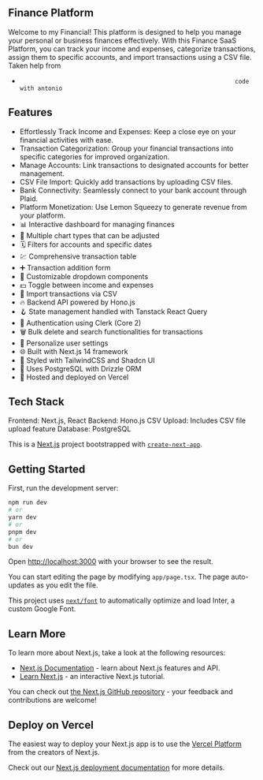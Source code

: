 ## Finance Platform
Welcome to my Financial! This platform is designed to help you manage your personal or business finances effectively. With this Finance SaaS Platform, you can track your income and expenses, categorize transactions, assign them to specific accounts, and import transactions using a CSV file.
Taken help from 
-                                                                  code with antonio

## Features
- Effortlessly Track Income and Expenses: Keep a close eye on your financial activities with ease.
- Transaction Categorization: Group your financial transactions into specific categories for improved organization.
- Manage Accounts: Link transactions to designated accounts for better management.
- CSV File Import: Quickly add transactions by uploading CSV files.
- Bank Connectivity: Seamlessly connect to your bank account through Plaid.
- Platform Monetization: Use Lemon Squeezy to generate revenue from your platform.
- 📊 Interactive dashboard for managing finances
- 🔁 Multiple chart types that can be adjusted
- 🗓 Filters for accounts and specific dates
- 💹 Comprehensive transaction table
- ➕ Transaction addition form
- 🧩 Customizable dropdown components
- 💵 Toggle between income and expenses
- 🔄 Import transactions via CSV
- 🔥 Backend API powered by Hono.js
- 🪝 State management handled with Tanstack React Query
- 🔐 Authentication using Clerk (Core 2)
- 🗑 Bulk delete and search functionalities for transactions
- 👤 Personalize user settings
- 🌐 Built with Next.js 14 framework
- 🎨 Styled with TailwindCSS and Shadcn UI
- 💾 Uses PostgreSQL with Drizzle ORM
- 🚀 Hosted and deployed on Vercel
## Tech Stack
  Frontend: Next.js, React
  Backend: Hono.js
  CSV Upload: Includes CSV file upload feature
  Database: PostgreSQL
  
This is a [Next.js](https://nextjs.org/) project bootstrapped with [`create-next-app`](https://github.com/vercel/next.js/tree/canary/packages/create-next-app).

## Getting Started

First, run the development server:

```bash
npm run dev
# or
yarn dev
# or
pnpm dev
# or
bun dev
```

Open [http://localhost:3000](http://localhost:3000) with your browser to see the result.

You can start editing the page by modifying `app/page.tsx`. The page auto-updates as you edit the file.

This project uses [`next/font`](https://nextjs.org/docs/basic-features/font-optimization) to automatically optimize and load Inter, a custom Google Font.

## Learn More

To learn more about Next.js, take a look at the following resources:

- [Next.js Documentation](https://nextjs.org/docs) - learn about Next.js features and API.
- [Learn Next.js](https://nextjs.org/learn) - an interactive Next.js tutorial.

You can check out [the Next.js GitHub repository](https://github.com/vercel/next.js/) - your feedback and contributions are welcome!

## Deploy on Vercel

The easiest way to deploy your Next.js app is to use the [Vercel Platform](https://vercel.com/new?utm_medium=default-template&filter=next.js&utm_source=create-next-app&utm_campaign=create-next-app-readme) from the creators of Next.js.

Check out our [Next.js deployment documentation](https://nextjs.org/docs/deployment) for more details.
